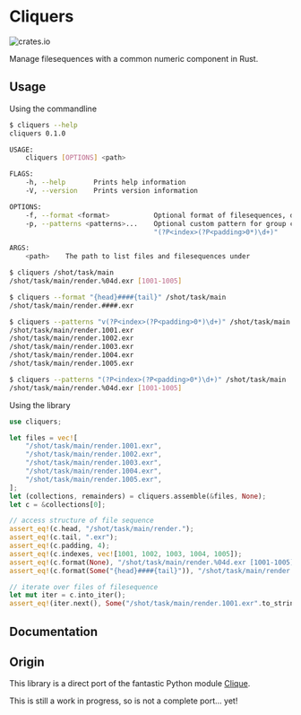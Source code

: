 # Cliquers

![crates.io](https://img.shields.io/crates/v/cliquers.svg)

Manage filesequences with a common numeric component in Rust.

## Usage

Using the commandline

```bash
$ cliquers --help
cliquers 0.1.0

USAGE:
    cliquers [OPTIONS] <path>

FLAGS:
    -h, --help       Prints help information
    -V, --version    Prints version information

OPTIONS:
    -f, --format <format>           Optional format of filesequences, default format: "{head}{padding}{tail} [{ranges}]"
    -p, --patterns <patterns>...    Optional custom pattern for group collections of files, default pattern:
                                    "(?P<index>(?P<padding>0*)\d+)"

ARGS:
    <path>    The path to list files and filesequences under
```
```bash
$ cliquers /shot/task/main
/shot/task/main/render.%04d.exr [1001-1005]

$ cliquers --format "{head}####{tail}" /shot/task/main
/shot/task/main/render.####.exr

$ cliquers --patterns "v(?P<index>(?P<padding>0*)\d+)" /shot/task/main
/shot/task/main/render.1001.exr
/shot/task/main/render.1002.exr
/shot/task/main/render.1003.exr
/shot/task/main/render.1004.exr
/shot/task/main/render.1005.exr

$ cliquers --patterns "(?P<index>(?P<padding>0*)\d+)" /shot/task/main
/shot/task/main/render.%04d.exr [1001-1005]
```

Using the library

```rust
use cliquers;

let files = vec![
    "/shot/task/main/render.1001.exr",
    "/shot/task/main/render.1002.exr",
    "/shot/task/main/render.1003.exr",
    "/shot/task/main/render.1004.exr",
    "/shot/task/main/render.1005.exr",
];
let (collections, remainders) = cliquers.assemble(&files, None);
let c = &collections[0];

// access structure of file sequence
assert_eq!(c.head, "/shot/task/main/render.");
assert_eq!(c.tail, ".exr");
assert_eq!(c.padding, 4);
assert_eq!(c.indexes, vec![1001, 1002, 1003, 1004, 1005]);
assert_eq!(c.format(None), "/shot/task/main/render.%04d.exr [1001-1005]");
assert_eq!(c.format(Some("{head}####{tail}")), "/shot/task/main/render.####.exr");

// iterate over files of filesequence
let mut iter = c.into_iter();
assert_eq!(iter.next(), Some("/shot/task/main/render.1001.exr".to_string()));
```

## Documentation

## Origin

This library is a direct port of the fantastic Python module [Clique](https://gitlab.com/4degrees/clique).

This is still a work in progress, so is not a complete port... yet!
